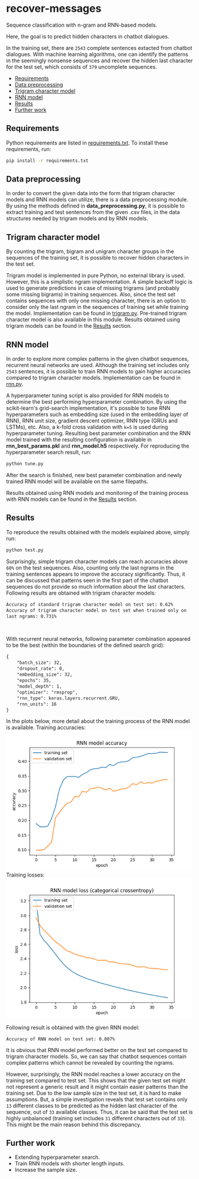# recover-messages

Sequence classification with n-gram and RNN-based models.

Here, the goal is to predict hidden characters in chatbot dialogues.

In the training set, there are ```2543``` complete sentences extacted from chatbot dialogues. With machine learning algorithms, one can identify the patterns in the seemingly nonsense sequences and recover the hidden last character for the test set, which consists of ```379``` uncomplete sequences.

  * [Requirements](#requirements)
  * [Data preprocessing](#data-preprocessing)
  * [Trigram character model](#trigram-character-model)
  * [RNN model](#rnn-model)
  * [Results](#results)
  * [Further work](#further-work)

## Requirements
Python requirements are listed in [requirements.txt](requirements.txt). To install these requirements, run:

```bash
pip install -r requirements.txt
```

## Data preprocessing
In order to convert the given data into the form that trigram character models and RNN models can utilize, there is a data preprocessing module. By using the methods defined in **data_preprocessing.py**, it is possible to extract training and test sentences from the given .csv files, in the data structures needed by trigram models and by RNN models.

## Trigram character model
By counting the trigram, bigram and unigram character groups in the sequences of the training set, it is possible to recover hidden characters in the test set.

Trigram model is implemented in pure Python, no external library is used. However, this is a simplistic ngram implementation. A simple backoff logic is used to generate predictions in case of missing trigrams (and probably some missing bigrams) in training sequences. Also, since the test set contains sequences with only one missing character, there is an option to consider only the last ngram in the sequences of training set while training the model. Implementation can be found in [trigram.py](trigram.py). Pre-trained trigram character model is also available in this module.  Results obtained using trigram models can be found in the [Results](#results) section. 

## RNN model
In order to explore more complex patterns in the given chatbot sequences, recurrent neural networks are used. Although the training set includes only ```2543``` sentences, it is possible to train RNN models to gain higher accuracies compared to trigram character models. Implementation can be found in [rnn.py](rnn.py).

A hyperparameter tuning script is also provided for RNN models to determine the best performing hyperparameter combination. By using the scikit-learn's grid-search implementation, it's possible to tune RNN hyperparameters such as embedding size (used in the embedding layer of RNN), RNN unit size, gradient descent optimizer, RNN type (GRUs and LSTMs), etc. Also, a k-fold cross validation with ```k=5``` is used during hyperparameter tuning. Resulting best parameter combination and the RNN model trained with the resulting configuration is available in **rnn_best_params.pkl** and **rnn_model.h5** respectively. For reproducing the hyperparameter search result, run:
```bash
python tune.py
``` 

After the search is finished, new best parameter combination and newly trained RNN model will be available on the same filepaths.
<br>

Results obtained using RNN models and monitoring of the training process with RNN models can be found in the [Results](#results) section.

## Results
To reproduce the results obtained with the models explained above, simply run:
```bash
python test.py
```

Surprisingly, simple trigram character models can reach accuracies above ```60%``` on the test sequences. Also, counting only the last ngrams in the training sentences appears to improve the accuracy significantly. Thus, it can be discussed that patterns seen in the first part of the chatbot sequences do not provide so much information about the last characters. Following results are obtained with trigram character models:
```
Accuracy of standard trigram character model on test set: 0.62%
Accuracy of trigram character model on test set when trained only on last ngrams: 0.731%
```
<br>

With recurrent neural networks, following parameter combination appeared to be the best (within the boundaries of the defined search grid):
```text
{
	"batch_size": 32,
 	"dropout_rate": 0,
	"embedding_size": 32,
	"epochs": 35,
	"model_depth": 1,
	"optimizer": "rmsprop",
	"rnn_type": keras.layers.recurrent.GRU,
	"rnn_units": 16
}
```

In the plots below, more detail about the training process of the RNN model is available.
Training accuracies:
<br>
![accuracies](plots/rnn_accuracy.png)
<br>
Training losses:
<br>
![accuracies](plots/rnn_loss.png)
<br>

Following result is obtained with the given RNN model:
```
Accuracy of RNN model on test set: 0.807%
```

It is obvious that RNN model performed better on the test set compared to trigram character models. So, we can say that chatbot sequences contain complex patterns which cannot be revealed by counting the ngrams. 

However, surprisingly, the RNN model reaches a lower accuracy on the training set compared to test set. This shows that the given test set might not represent a generic result and it might contain easier patterns than the training set. Due to the low sample size in the test set, it is hard to make assumptions. But, a simple investigation reveals that test set contains only ```13``` different classes to be predicted as the hidden last character of the sequence, out of ```33``` available classes. Thus, it can be said that the test set is highly unbalanced (training set includes ```31``` different characters out of ```33```). This might be the main reason behind this discrepancy.

## Further work
- Extending hyperparameter search.
- Train RNN models with shorter length inputs.
- Increase the sample size.
